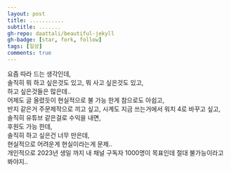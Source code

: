```yaml
---
layout: post
title: ...........
subtitle: .......
gh-repo: daattali/beautiful-jekyll
gh-badge: [star, fork, follow]
tags: [일상]
comments: true
---
```


요즘 따라 드는 생각인데,  
솔직히 뭐 하고 싶은것도 있고, 뭐 사고 싶은것도 있고,  
하고 싶은것들은 많은데..  
어제도 글 올렸듯이 현실적으로 불 가능 한게 참으로도 아쉽고,  
반지 같은거 주문제작으로 끼고 싶고, 시계도 지금 쓰는거에서 워치 4로 바꾸고 싶고,  
솔직히 유튜브 같은걸로 수익을 내면,  
후원도 가능 한데,  
솔직히 하고 싶은건 너무 만은데,  
현실적으로 어려운게 현실이라는게 문제..  
개인적으로 2023년 생일 까지 내 채널 구독자 1000명이 목표인데 절대 불가능이라고 봐야지..  
